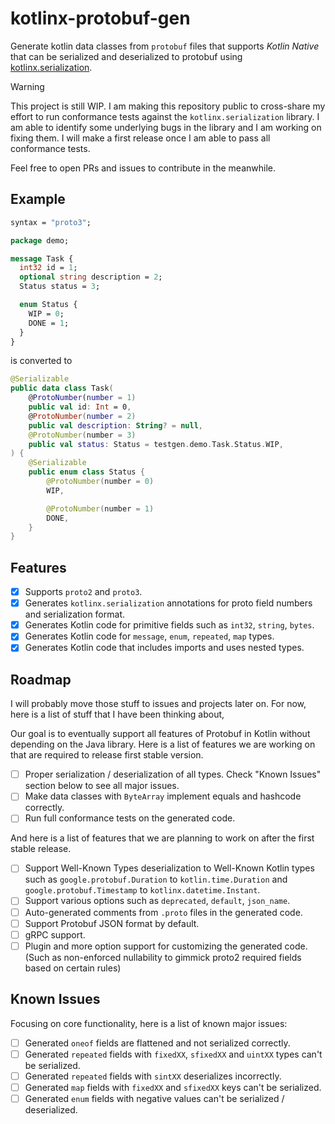 # kotlinx-protobuf-gen

Generate kotlin data classes from `protobuf` files that supports _Kotlin Native_ that can be serialized and
deserialized to protobuf using [kotlinx.serialization](https://github.com/Kotlin/kotlinx.serialization).

> [!WARNING]  
> This project is still WIP. I am making this repository public to cross-share my effort to run conformance
> tests against the `kotlinx.serialization` library. I am able to identify some underlying bugs in the library
> and I am working on fixing them. I will make a first release once I am able to pass all conformance tests.
>
> Feel free to open PRs and issues to contribute in the meanwhile.

## Example

```protobuf
syntax = "proto3";

package demo;

message Task {
  int32 id = 1;
  optional string description = 2;
  Status status = 3;

  enum Status {
    WIP = 0;
    DONE = 1;
  }
}
```

is converted to

```kotlin
@Serializable
public data class Task(
    @ProtoNumber(number = 1)
    public val id: Int = 0,
    @ProtoNumber(number = 2)
    public val description: String? = null,
    @ProtoNumber(number = 3)
    public val status: Status = testgen.demo.Task.Status.WIP,
) {
    @Serializable
    public enum class Status {
        @ProtoNumber(number = 0)
        WIP,

        @ProtoNumber(number = 1)
        DONE,
    }
}
```

## Features

- [x] Supports `proto2` and `proto3`.
- [x] Generates `kotlinx.serialization` annotations for proto field numbers and serialization format.
- [x] Generates Kotlin code for primitive fields such as `int32`, `string`, `bytes`.
- [x] Generates Kotlin code for `message`, `enum`, `repeated`, `map` types.
- [x] Generates Kotlin code that includes imports and uses nested types.

## Roadmap

I will probably move those stuff to issues and projects later on. For now, here is a list of stuff that I have
been thinking about,

Our goal is to eventually support all features of Protobuf in Kotlin without depending on the Java library. Here
is a list of features we are working on that are required to release first stable version.

- [ ] Proper serialization / deserialization of all types. Check "Known Issues" section below to see all major
  issues.
- [ ] Make data classes with `ByteArray` implement equals and hashcode correctly.
- [ ] Run full conformance tests on the generated code.

And here is a list of features that we are planning to work on after the first stable release.

- [ ] Support Well-Known Types deserialization to Well-Known Kotlin types such as `google.protobuf.Duration`
  to `kotlin.time.Duration` and `google.protobuf.Timestamp` to `kotlinx.datetime.Instant`.
- [ ] Support various options such as `deprecated`, `default`, `json_name`.
- [ ] Auto-generated comments from `.proto` files in the generated code.
- [ ] Support Protobuf JSON format by default.
- [ ] gRPC support.
- [ ] Plugin and more option support for customizing the generated code. (Such as non-enforced nullability to
  gimmick proto2 required fields based on certain rules)

## Known Issues

Focusing on core functionality, here is a list of known major issues:

- [ ] Generated `oneof` fields are flattened and not serialized correctly.
- [ ] Generated `repeated` fields with `fixedXX`, `sfixedXX` and `uintXX` types can't be serialized.
- [ ] Generated `repeated` fields with `sintXX` deserializes incorrectly.
- [ ] Generated `map` fields with `fixedXX` and `sfixedXX` keys can't be serialized.
- [ ] Generated `enum` fields with negative values can't be serialized / deserialized.
